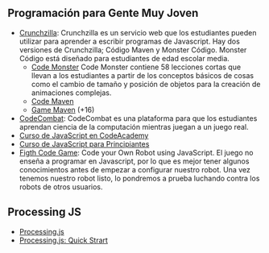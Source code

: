 ## Programación para Gente Muy Joven




* [Crunchzilla](http://www.crunchzilla.com/):
  Crunchzilla es un servicio web que los estudiantes pueden utilizar
  para aprender a escribir programas de Javascript. Hay dos versiones
  de Crunchzilla; Código Maven y Monster Código. Monster Código está
  diseñado para estudiantes de edad escolar media.
  - [Code Monster](http://www.crunchzilla.com/code-monster)
    Code Monster  contiene 58 lecciones cortas que llevan a los estudiantes a partir de los conceptos básicos de cosas como el cambio de tamaño y posición de objetos para la creación de animaciones complejas.
  - [Code Maven](http://www.crunchzilla.com/code-maven)
  - [Game Maven](http://www.crunchzilla.com/game-maven) (+16)
* [CodeCombat](https://codecombat.com): CodeCombat es una plataforma para que los estudiantes aprendan ciencia de la computación mientras juegan a un juego real.
* [Curso de JavaScript en CodeAcademy](https://www.codecademy.com/es/tracks/javascript-traduccion-al-espanol-america-latina-clone)
* [Curso de JavaScript para Principiantes](https://www.youtube.com/results?sp=SBTqAwA%253D&q=javascript+para+principiantes)
* [Figth Code Game](http://beta.fightcodegame.com/): Code your Own Robot using JavaScript. El juego no enseña a programar en Javascript, por lo que es mejor tener algunos conocimientos antes de empezar a configurar nuestro robot. Una vez tenemos nuestro robot listo, lo pondremos a prueba luchando contra los robots de otros usuarios.
<!-- * Introducción a la Estadistica: [Data Maven](http://www.crunchzilla.com/data-maven) -->

##  Processing JS

* [Processing.js](http://processingjs.org/)
* [Processing.js: Quick Strart](http://processingjs.org/articles/jsQuickStart.html#quickstart)
